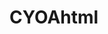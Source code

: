 # CYOAhtml

<!-- 
Sebastian Breve-Sanchez, Bainan Ortiz, Jesus Lares 
10- -23
Group CYOA with Styles
This is a Choose Your Own Adventure Program. The user will first be given three choices, and each of those choices lead to another two choices. That second decision will lead to one of five endings, with two choices from the second decision block leading to the same ending.
10-18-23: Creation of the program and GitHub repository. The pages and buttons were set up along with most of the story.
Peer review: 
-->
